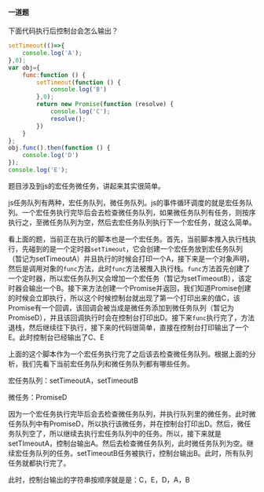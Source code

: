 #### 一道题

下面代码执行后控制台会怎么输出？

```javascript
setTimeout(()=>{
    console.log('A');
},0);
var obj={
    func:function () {
        setTimeout(function () {
            console.log('B')
        },0);
        return new Promise(function (resolve) {
            console.log('C');
            resolve();
        })
    }
};
obj.func().then(function () {
    console.log('D')
});
console.log('E');
```

题目涉及到js的宏任务微任务，讲起来其实很简单。

js任务队列有两种，宏任务队列，微任务队列。js的事件循环调度的就是宏任务队列。一个宏任务执行完毕后会去检查微任务队列，如果微任务队列有任务，则按序执行之，至微任务队列为空，然后去宏任务队列执行下一个宏任务，就这么简单。

看上面的题，当前正在执行的脚本也是一个宏任务。首先，当前脚本推入执行栈执行，先碰到的是一个定时器`setTimeout`，它会创建一个宏任务放到宏任务队列（暂记为setTimeoutA）并且执行的时候会打印一个A，接下来是一个对象声明，然后是调用对象的`func`方法，此时`func`方法被推入执行栈。`func`方法首先创建了一个定时器，所以宏任务队列又会增加一个宏任务（暂记为setTimeoutB），该定时器会输出一个B。接下来方法创建一个Promise并返回，我们知道Promise创建的时候会立即执行，所以这个时候控制台就出现了第一个打印出来的值C，该Promise有一个回调，该回调会被当成是微任务添加到微任务队列（暂记为PromiseD），并且该回调执行时会在控制台打印出D。接下来`func`执行完了，方法退栈，然后继续往下执行，接下来的代码很简单，直接在控制台打印输出了一个E。此时控制台已经输出了C、E

上面的这个脚本作为一个宏任务执行完了之后该去检查微任务队列。根据上面的分析，我们先看下当前宏任务队列和微任务队列都有哪些任务。

宏任务队列：setTimeoutA，setTimeoutB

微任务：PromiseD

因为一个宏任务执行完毕后会去检查微任务队列，并执行队列里的微任务。此时微任务队列中有PromiseD，所以执行该微任务，并在控制台打印出D。然后，微任务队列空了，所以继续去执行宏任务队列中的任务。所以，接下来就是setTImeoutA，控制台输出A。然后去检查微任务队列，此时微任务队列为空。继续宏任务队列的任务。setTimeoutB任务被执行，控制台输出B。此时，所有队列任务就都执行完了。

此时，控制台输出的字符串按顺序就是是：C，E，D，A，B